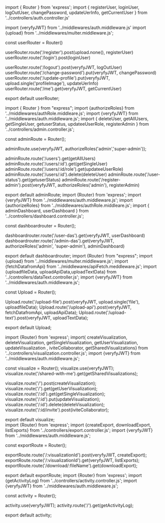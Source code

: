 import { Router } from 'express';
import {
    registerUser,
    loginUser,
    logOutUser,
    changePassword,
    updateUerInfo,
    getCurrentUser
} from '../controllers/auth.controller.js'

import {veryfyJWT} from '../middlewares/auth.middleware.js'
import {upload} from '../middlewares/multer.middleware.js';



const userRouter = Router()

userRouter.route('/register').post(upload.none(), registerUser)
userRouter.route('/login').post(loginUser)

userRouter.route('/logout').post(veryfyJWT, logOutUser)
userRouter.route('/change-password').put(veryfyJWT, changePassword)
userRouter.route('/update-profile').put(veryfyJWT, upload.single('profileImage'), updateUerInfo)
userRouter.route('/me').get(veryfyJWT, getCurrentUser)



export default userRouter;

import { Router } from "express";
import {authorizeRoles} from '../middlewares/authRole.middleare.js';
import {veryfyJWT} from '../middlewares/auth.middleware.js';
import { deleteUser, getAllUsers, getSingleUser, getuserStatus, updateeUserRole, registerAdmin } from '../controllers/admin.controller.js';


const adminRoute = Router();

adminRoute.use(veryfyJWT, authorizeRoles('admin','super-admin'));

adminRoute.route('/users').get(getAllUsers)
adminRoute.route('/users/:id').get(getSingleUser)
adminRoute.route('/users/:id/role').get(updateeUserRole)
adminRoute.route('/users/:id').delete(deleteUser)
adminRoute.route('/user-status').get(getuserStatus)
adminRoute.route('/register-admin').post(veryfyJWT, authorizeRoles('admin'), registerAdmin)



export default adminRoute;
import {Router} from 'express';
import {veryfyJWT} from '../middlewares/auth.middleware.js';
import {authorizeRoles} from '../middlewares/authRole.middleare.js';
import { adminDashboard, userDashboard } from '../controllers/dashboard.controller.js';


const dashboardrouter = Router();

dashboardrouter.route('/user-das').get(veryfyJWT, userDashboard)
dashboardrouter.route('/admin-das').get(veryfyJWT, authorizeRoles('admin', 'super-admin'), adminDashboard)

export default dashboardrouter;
import {Router} from "express";
import {upload} from '../middlewares/multer.middleware.js';
import {fetchDatafromApi} from '../middlewares/apiFetch.meddleware.js';
import {uploadfileData, uploadApiData,uploadTextData} from '../controllers/dataText.controller.js';
import {veryfyJWT} from '../middlewares/auth.middleware.js';


const Upload = Router();

Upload.route('/upload-file').post(veryfyJWT, upload.single('file'), uploadfileData);
Upload.route('/upload-api').post(veryfyJWT, fetchDatafromApi, uploadApiData);
Upload.route('/upload-text').post(veryfyJWT, uploadTextData);


export default Upload;

import {Router} from 'express';
import{ createVisualization, deleteVisualization, getSingleVisualization, getUserVisualization, updateVisualization , iviteCollaborator,
    getSharedVisualizations} from '../controllers/visualization.controller.js';
import {veryfyJWT} from '../middlewares/auth.middleware.js';

const visualize = Router();
visualize.use(veryfyJWT);
visualize.route('/shared-with-me').get(getSharedVisualizations);

visualize.route('/').post(createVisualization);
visualize.route('/').get(getUserVisualization);
visualize.route('/:id').get(getSingleVisualization);
visualize.route('/:id').put(updateVisualization);
visualize.route('/:id').delete(deleteVisualization);
visualize.route('/:id/invite').post(iviteCollaborator);




export default visualize;   
import {Router} from 'express';
import {createExport, downloadExport, listExports} from '../controllers/export.controller.js';
import {veryfyJWT} from '../middlewares/auth.middleware.js';


const exportRoute = Router();


exportRoute.route('/:visualizationId').post(veryfyJWT, createExport);
exportRoute.route('/:visualizationId').get(veryfyJWT, listExports);
exportRoute.route('/download/:fileName').get(downloadExport);

export default exportRoute;
import {Router} from 'express';
import {getActivityLog} from '../controllers/activity.controller.js';
import {veryfyJWT} from '../middlewares/auth.middleware.js';


const activity = Router();


activity.use(veryfyJWT);
activity.route('/').get(getActivityLog);



export default activity;